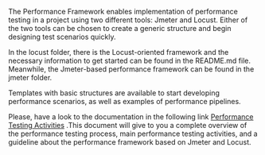 The Performance Framework enables implementation of performance testing in a project using two different tools: Jmeter and Locust. Either of the two tools can be chosen to create a generic structure and begin designing test scenarios quickly.

In the locust folder, there is the Locust-oriented framework and the necessary information to get started can be found in the README.md file. Meanwhile, the Jmeter-based performance framework can be found in the jmeter folder.

Templates with basic structures are available to start developing performance scenarios, as well as examples of performance pipelines.


Please, have a look to the documentation in the following link [Performance Testing Activities](https://confluence.tid.es/display/CTO/%5BQPM-Perf%5D+Actividades+Performance) .This document will give to you a complete overview of the performance testing process, main performance testing activities, and a guideline about the performance framework based on Jmeter and Locust.